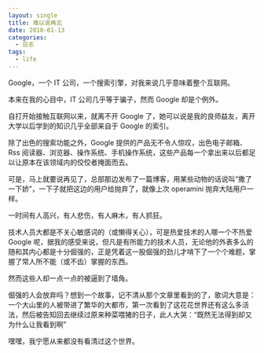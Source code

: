 ```yaml
---
layout: single
title: 难以说再见
date: 2010-01-13
categories:
  - 日志
tags:
  - life
---
```


Google，一个 IT 公司，一个搜索引擎，对我来说几乎意味着整个互联网。

本来在我的心目中，IT 公司几乎等于骗子，然而 Google 却是个例外。

自打开始接触互联网以来，就离不开 Google 了，她可以说是我的良师益友，离开大学以后学到的知识几乎全部来自于 Google 的索引。

除了出色的搜索功能之外，Google 提供的产品无不令人惊叹，出色电子邮箱、Rss 阅读器、浏览器、操作系统、手机操作系统，这些产品每一个拿出来以后都足以让原本在该领域内的佼佼者掩面而去。

可是，马上就要说再见了，总部那边发布了一篇博客，用某些动物的话说叫“撒了一下娇”，一下子就把这边的用户给抛弃了，就像上次 operamini 抛弃大陆用户一样。

一时间有人高兴，有人悲伤，有人麻木，有人抓狂。

技术人员大都是不关心敏感词的（或懒得关心），可是热爱技术的人哪一个不热爱 Google 呢，据我的感受来说，但凡是有所能力的技术人员，无论他的外表多么的随和其内心都是十分倔强的，正是凭着这一股倔强的劲儿才啃下了一个个难题，掌握了常人所不能（或不齿）掌握的东西。

然而这些人却一点一点的被逼到了墙角。

倔强的人会放弃吗？想到一个故事，记不清从那个文章里看到的了，歌词大意是：一个大山里的人被带进了繁华的大都市，第一次看到了这花花世界还有这么多活法，然后被告知回去继续过原来种菜喂猪的日子，此人大哭：“既然无法得到却又为什么让我看到啊”

嘿嘿，我宁愿从来都没有看清过这个世界。
